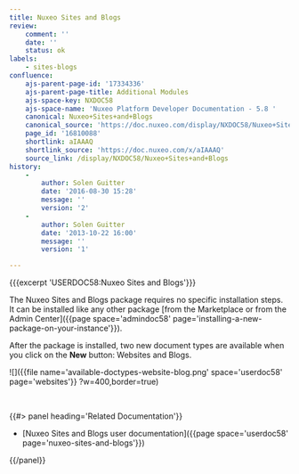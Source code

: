 ```yaml
---
title: Nuxeo Sites and Blogs
review:
    comment: ''
    date: ''
    status: ok
labels:
    - sites-blogs
confluence:
    ajs-parent-page-id: '17334336'
    ajs-parent-page-title: Additional Modules
    ajs-space-key: NXDOC58
    ajs-space-name: 'Nuxeo Platform Developer Documentation - 5.8 '
    canonical: Nuxeo+Sites+and+Blogs
    canonical_source: 'https://doc.nuxeo.com/display/NXDOC58/Nuxeo+Sites+and+Blogs'
    page_id: '16810088'
    shortlink: aIAAAQ
    shortlink_source: 'https://doc.nuxeo.com/x/aIAAAQ'
    source_link: /display/NXDOC58/Nuxeo+Sites+and+Blogs
history:
    - 
        author: Solen Guitter
        date: '2016-08-30 15:28'
        message: ''
        version: '2'
    - 
        author: Solen Guitter
        date: '2013-10-22 16:00'
        message: ''
        version: '1'

---
```

{{{excerpt 'USERDOC58:Nuxeo Sites and Blogs'}}}

The Nuxeo Sites and Blogs package requires no specific installation steps. It can be installed like any other package [from the Marketplace or from the Admin Center]({{page space='admindoc58' page='installing-a-new-package-on-your-instance'}}).

After the package is installed, two new document types are available when you click on the&nbsp;**New** button: Websites and Blogs.

![]({{file name='available-doctypes-website-blog.png' space='userdoc58' page='websites'}} ?w=400,border=true)

&nbsp;

<div class="row" data-equalizer data-equalize-on="medium"><div class="column medium-6">{{#> panel heading='Related Documentation'}}

*   [Nuxeo Sites and Blogs user documentation]({{page space='userdoc58' page='nuxeo-sites-and-blogs'}})

{{/panel}}</div><div class="column medium-6">

&nbsp;

</div></div>